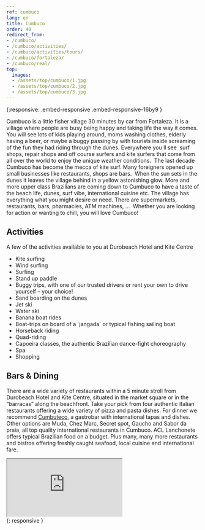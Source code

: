 ```yaml
---
ref: cumbuco
lang: en
title: Cumbuco
order: 40
redirect_from:
- /cumbuco/
- /cumbuco/activities/
- /cumbuco/activities/tours/
- /cumbuco/fortaleza/
- /cumbuco/real/
top:
  images:
  - /assets/top/cumbuco/1.jpg
  - /assets/top/cumbuco/2.jpg
  - /assets/top/cumbuco/3.jpg  
---
```

{:responsive: .embed-responsive .embed-responsive-16by9 }

Cumbuco is a little fisher village 30 minutes by car from Fortaleza. It is a village where people are busy being happy and taking life the way it comes. You will see lots of kids playing around, moms washing clothes, elderly having a beer, or maybe a buggy passing by with tourists inside screaming of the fun they had riding through the dunes. Everywhere you ll see  surf shops, repair shops and off course surfers and kite surfers that come from all over the world to enjoy the unique weather conditions.  The last decade Cumbuco has become the mecca of kite surf. Many foreigners opened up small businesses like restaurants, shops are bars.  When the sun sets in the dunes it leaves the village behind in a yellow astonishing glow. More and more upper class Brazilians are coming down to Cumbuco to have a taste of the beach life, dunes, surf vibe, international cuisine etc. The village has everything what you might desire or need. There are supermarkets, restaurants, bars, pharmacies, ATM machines, …  Whether you are looking for action or wanting to chill, you will love Cumbuco!

## Activities
A few of the activities available to you at Durobeach Hotel and Kite Centre

* Kite surfing
* Wind surfing
* Surfing
* Stand up paddle 
* Buggy trips, with one of our trusted drivers or rent your own to drive yourself – your choice!
* Sand boarding on the dunes
* Jet ski
* Water ski
* Banana boat rides
* Boat-trips on board of a ´jangada´ or typical fishing sailing boat
* Horseback riding
* Quad-riding
* Capoeira classes, the authentic Brazilian dance-fight choreography
* Spa
* Shopping

## Bars & Dining

There are a wide variety of restaurants within a 5 minute stroll from Durobeach Hotel and Kite Centre, situated in the market square or in the “barracas” along the beachfront. Take your pick from four authentic Italian restaurants offering a wide variety of pizza and pasta dishes. For dinner we recommend [Cumbuteco](http://www.cumbuteco.com), a gastrobar with international tapas and dishes. Other options are Muda, Chez Marc, Secret spot, Gaucho and Sabor da praia, all top quality international restaurants in Cumbuco. ACL Lanchonete offers typical Brazilian food on a budget. Plus many, many more restaurants and bistros offering freshly caught seafood, local cuisine and international fare.

<div><iframe src='https://www.youtube.com/embed/4GyimY4h6DM' allowfullscreen> </iframe></div>{: responsive }

